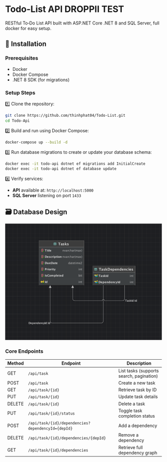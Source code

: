 # Todo-List API DROPPII TEST

RESTful To‑Do List API built with ASP.NET Core .NET 8 and SQL Server, full docker for easy setup.

## 🚀 Installation

### Prerequisites
- Docker
- Docker Compose
- .NET 8 SDK (for migrations)

### Setup Steps

1️⃣ Clone the repository:
```bash
git clone https://github.com/thinhphat04/Todo-List.git
cd Todo-Api
```

2️⃣ Build and run using Docker Compose:
```bash
docker-compose up --build -d
```

3️⃣ Run database migrations to create or update your database schema:
```bash
docker exec -it todo-api dotnet ef migrations add InitialCreate
docker exec -it todo-api dotnet ef database update
```

4️⃣ Verify services:
- **API** available at: `http://localhost:5000`
- **SQL Server** listening on port `1433`

## 🗃️ Database Design

![Database Design](Design-Database/database.png)

### Core Endpoints
| Method | Endpoint | Description |
|--------|----------|-------------|
| GET | `/api/task` | List tasks (supports search, pagination) |
| POST | `/api/task` | Create a new task |
| GET | `/api/task/{id}` | Retrieve task by ID |
| PUT | `/api/task/{id}` | Update task details |
| DELETE | `/api/task/{id}` | Delete a task |
| PUT | `/api/task/{id}/status` | Toggle task completion status |
| POST | `/api/task/{id}/dependencies?dependencyId={depId}` | Add a dependency |
| DELETE | `/api/task/{id}/dependencies/{depId}` | Remove a dependency |
| GET | `/api/task/{id}/dependencies` | Retrieve full dependency graph |
